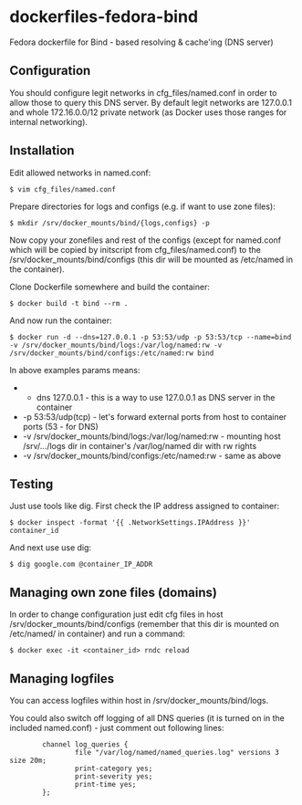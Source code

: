 dockerfiles-fedora-bind
========================

Fedora dockerfile for Bind - based resolving & cache'ing (DNS server)

Configuration
-----

You should configure legit networks in cfg_files/named.conf in order to allow
those to query this DNS server. By default legit networks are 127.0.0.1 and
whole 172.16.0.0/12 private network (as Docker uses those ranges for internal
networking).

Installation
-----

Edit allowed networks in named.conf:

    $ vim cfg_files/named.conf

Prepare directories for logs and configs (e.g. if want to use zone files):

    $ mkdir /srv/docker_mounts/bind/{logs,configs} -p

Now copy your zonefiles and rest of the configs (except for named.conf which
will be copied by initscript from cfg_files/named.conf) to the
/srv/docker_mounts/bind/configs (this dir will be mounted as /etc/named in the
container).

Clone Dockerfile somewhere and build the container:

    $ docker build -t bind --rm .

And now run the container:

    $ docker run -d --dns=127.0.0.1 -p 53:53/udp -p 53:53/tcp --name=bind -v /srv/docker_mounts/bind/logs:/var/log/named:rw -v /srv/docker_mounts/bind/configs:/etc/named:rw bind

In above examples params means:

* - dns 127.0.0.1 - this is a way to use 127.0.0.1 as DNS server in the container
* -p 53:53/udp(tcp) - let's forward external ports from host to container ports (53 - for DNS)
* -v /srv/docker_mounts/bind/logs:/var/log/named:rw - mounting host /srv/.../logs dir in container's /var/log/named dir with rw rights
* -v /srv/docker_mounts/bind/configs:/etc/named:rw - same as above

Testing
-----

Just use tools like dig. First check the IP address assigned to container:

    $ docker inspect -format '{{ .NetworkSettings.IPAddress }}' container_id

And next use use dig:

    $ dig google.com @container_IP_ADDR

Managing own zone files (domains)
-----

In order to change configuration just edit cfg files in host
/srv/docker_mounts/bind/configs (remember that this dir is mounted on
/etc/named/ in container) and run a command:

    $ docker exec -it <container_id> rndc reload

Managing logfiles
-----

You can access logfiles within host in /srv/docker_mounts/bind/logs.

You could also switch off logging of all DNS queries (it is turned on in the
included named.conf) - just comment out following lines:

```
        channel log_queries {
                file "/var/log/named/named_queries.log" versions 3 size 20m;
                print-category yes;
                print-severity yes;
                print-time yes;
        };
